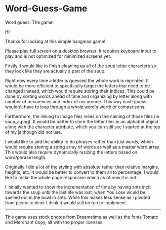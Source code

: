 # Word-Guess-Game
Word guess.  The game!

Hi!  

Thanks for looking at this simple hangman game!

Please play full screen on a desktop browser. It requires keyboard input to play and is not optimized for minimized screens yet.

Firstly, I would like to finish cleaning up all of the soup letter characters so they look like they are actually a part of the soup.  

Right now every time a letter is guessed the whole word is reprinted.  It would be more efficient to specifically target the letters that need to be changed instead, which would require storing their indices.  This could be done by sorting words ahead of time and organizing by letter along with number of occurences and index of occurence.  This way each guess wouldn't have to loop through a whole word's worth of comparisons. 

Furthermore, the linking to image files relies on the naming of those files (ie soup_a.png).  It would be better to store the letter files in an alphabet object along with the character attribute, which you can still see I started at the top of my js though did not use.

I would like to add the ability to do phrases rather than just words, which would require storing a string array of words as well as a master word array.  This would also require dynamically resizing the letters based on word/phrase length.

Originally I did a lot of the styling with absolute rather than relative margins, heights, etc. It would be better to convert to them all to percentage.  I would like to make the whole page responsive which as of now it is not.

I initially wanted to show the incrementation of time by having ants inch towards the soup until the last life was lost, when You Lose would be spelled out in the bowl in ants.  While this makes less sense as I pivoted from picnic to diner I think it would still be fun to implement.

---

This game uses stock photos from Dreamstime as well as the fonts Tomato and Merchant Copy, all with the proper licenses.










